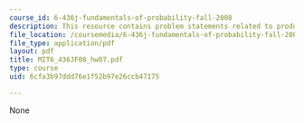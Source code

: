 ```yaml
---
course_id: 6-436j-fundamentals-of-probability-fall-2008
description: This resource contains problem statements related to product measure.
file_location: /coursemedia/6-436j-fundamentals-of-probability-fall-2008/6cfa3b97ddd76e1f52b97e26ccb47175_MIT6_436JF08_hw07.pdf
file_type: application/pdf
layout: pdf
title: MIT6_436JF08_hw07.pdf
type: course
uid: 6cfa3b97ddd76e1f52b97e26ccb47175

---
```

None